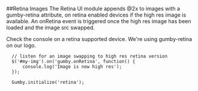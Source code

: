##Retina Images
The Retina UI module appends @2x to images with a gumby-retina attribute, on retina enabled devices if the high res image is available. An onRetina event is triggered once the high res image has been loaded and the image src swapped.

 Check the console on a retina supported device. We're using gumby-retina on our logo.

```
  // listen for an image swapping to high res retina version
  $('#my-img').on('gumby.onRetina', function() {
      console.log('Image is now high res');
  });
 
  Gumby.initialize('retina');
```